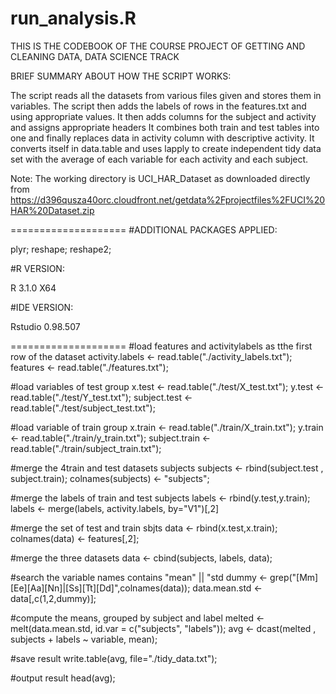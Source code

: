 run_analysis.R
====================
THIS IS THE CODEBOOK OF THE COURSE PROJECT OF GETTING AND CLEANING DATA, DATA SCIENCE TRACK

BRIEF SUMMARY ABOUT HOW THE SCRIPT WORKS:

The script reads all the datasets from various files given and stores them in variables.
The script then adds the labels of rows in the features.txt and using appropriate values.
It then adds columns for the subject and activity and assigns appropriate headers
It combines both train and test tables into one and finally replaces data in activity column with descriptive activity.
It converts itself in data.table and uses lapply to create independent tidy data set with the average of each variable for each activity and each subject.

Note: The working directory is UCI_HAR_Dataset as downloaded directly from https://d396qusza40orc.cloudfront.net/getdata%2Fprojectfiles%2FUCI%20HAR%20Dataset.zip

====================
#ADDITIONAL PACKAGES APPLIED:

plyr;
reshape;
reshape2;

#R VERSION:

R 3.1.0 X64

#IDE VERSION:

Rstudio 0.98.507

====================
#load features and activitylabels as tthe first row of the dataset
activity.labels <- read.table("./activity_labels.txt");
features <- read.table("./features.txt");

#load variables of test group
x.test <- read.table("./test/X_test.txt");
y.test <- read.table("./test/Y_test.txt");
subject.test <- read.table("./test/subject_test.txt");

#load variable of train group
x.train <- read.table("./train/X_train.txt");
y.train <- read.table("./train/y_train.txt");
subject.train <- read.table("./train/subject_train.txt");

#merge the 4train and test datasets subjects
subjects <- rbind(subject.test , subject.train);
colnames(subjects) <- "subjects";

#merge the labels of train and test subjects
labels <- rbind(y.test,y.train);
labels <- merge(labels, activity.labels, by="V1")[,2]

#merge the set of test and train sbjts
data <- rbind(x.test,x.train);
colnames(data) <- features[,2];

#merge the three datasets
data <- cbind(subjects, labels, data);

#search the variable names contains "mean" || "std
dummy <- grep("[Mm][Ee][Aa][Nn]|[Ss][Tt][Dd]",colnames(data));
data.mean.std <- data[,c(1,2,dummy)];

#compute the means, grouped by subject and label
melted <- melt(data.mean.std, id.var = c("subjects", "labels"));
avg <- dcast(melted , subjects + labels ~ variable, mean);

#save result
write.table(avg, file="./tidy_data.txt");

#output result
head(avg);
